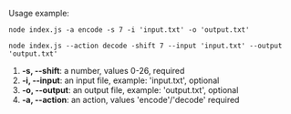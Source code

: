 Usage example: 

```
node index.js -a encode -s 7 -i 'input.txt' -o 'output.txt'
```

```
node index.js --action decode -shift 7 --input 'input.txt' --output 'output.txt'
```

1.  **-s, --shift**: a number, values 0-26, required
2.  **-i, --input**: an input file, example: 'input.txt', optional
3.  **-o, --output**: an output file, example: 'output.txt', optional
4.  **-a, --action**: an action, values 'encode'/'decode' required
